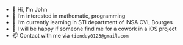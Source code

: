 - 👋 Hi, I’m John
- 👀 I’m interested in mathematic, programming
- 🌱 I’m currently learning in STI department of INSA CVL Bourges
- 💞️ I will be happy if someone find me for a cowork in a iOS project
- 📫 Contact with me via ```tienduy0123@gmail.com```

<!---
johnsilver-WI/johnsilver-WI is a ✨ special ✨ repository because its `README.md` (this file) appears on your GitHub profile.
You can click the Preview link to take a look at your changes.
--->
